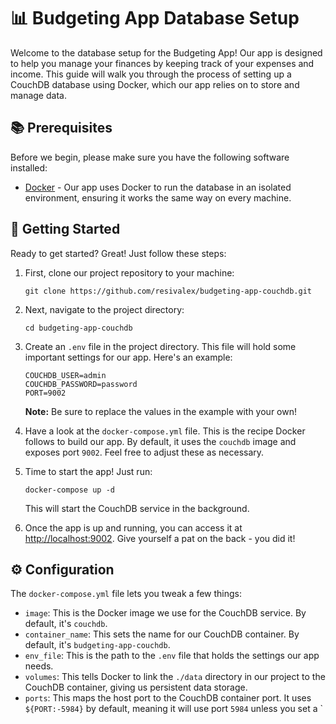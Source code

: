# 📊 Budgeting App Database Setup

Welcome to the database setup for the Budgeting App! Our app is designed to help you manage your finances by keeping track of your expenses and income. This guide will walk you through the process of setting up a CouchDB database using Docker, which our app relies on to store and manage data.

## 📚 Prerequisites

Before we begin, please make sure you have the following software installed:

- [Docker](https://www.docker.com/get-started) - Our app uses Docker to run the database in an isolated environment, ensuring it works the same way on every machine.

## 🚀 Getting Started

Ready to get started? Great! Just follow these steps:

1. First, clone our project repository to your machine:

   ```shell
   git clone https://github.com/resivalex/budgeting-app-couchdb.git
   ```

2. Next, navigate to the project directory:

   ```shell
   cd budgeting-app-couchdb
   ```

3. Create an `.env` file in the project directory. This file will hold some important settings for our app. Here's an example:

   ```plaintext
   COUCHDB_USER=admin
   COUCHDB_PASSWORD=password
   PORT=9002
   ```

   **Note:** Be sure to replace the values in the example with your own!

4. Have a look at the `docker-compose.yml` file. This is the recipe Docker follows to build our app. By default, it uses the `couchdb` image and exposes port `9002`. Feel free to adjust these as necessary.

5. Time to start the app! Just run:

   ```shell
   docker-compose up -d
   ```

   This will start the CouchDB service in the background.

6. Once the app is up and running, you can access it at [http://localhost:9002](http://localhost:9002). Give yourself a pat on the back - you did it!

## ⚙️ Configuration

The `docker-compose.yml` file lets you tweak a few things:

- `image`: This is the Docker image we use for the CouchDB service. By default, it's `couchdb`.
- `container_name`: This sets the name for our CouchDB container. By default, it's `budgeting-app-couchdb`.
- `env_file`: This is the path to the `.env` file that holds the settings our app needs.
- `volumes`: This tells Docker to link the `./data` directory in our project to the CouchDB container, giving us persistent data storage.
- `ports`: This maps the host port to the CouchDB container port. It uses `${PORT:-5984}` by default, meaning it will use port `5984` unless you set a `
